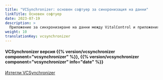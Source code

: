 ```yaml
---
title: "VCSynchronizer: основен софтуер за синхронизация на данни"
linkTitle: Основен софтуер
date: 2023-07-19
description: >
  Приложение за синхронизиране на данни между VitalControl и приложения на трети страни.
weight: 10
translationKey: vcsynchronizer
---
```

#### VCSynchronizer версия {{% version/vcsynchronizer component="vcsynchronizer" %}}, {{% version/vcsynchronizer component="vcsynchronizer" info="date" %}}

<a href="/download/SetupVitalControlSynchronizer.exe" role="button" class="btn btn-primary btn-lg">Изтегли VCSynchronizer</a>
